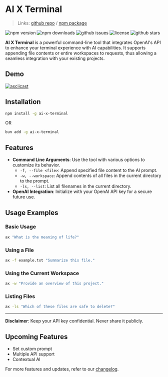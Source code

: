# AI X Terminal

> Links: [github repo](https://github.com/nrjdalal/ai-x-terminal) / [npm package](https://www.npmjs.com/package/ai-x-terminal)

![npm version](https://img.shields.io/npm/v/ai-x-terminal)
![npm downloads](https://img.shields.io/npm/dt/ai-x-terminal)
![github issues](https://img.shields.io/github/issues/nrjdalal/ai-x-terminal)
![license](https://img.shields.io/npm/l/ai-x-terminal)
![github stars](https://img.shields.io/github/stars/nrjdalal/ai-x-terminal)

**AI X Terminal** is a powerful command-line tool that integrates OpenAI's API to enhance your terminal experience with AI capabilities. It supports appending file contents or entire workspaces to requests, thus allowing a seamless integration with your existing projects.

## Demo

[![asciicast](https://asciinema.org/a/cMOdHtazsRuyjYHePQbhsNSJX.svg)](https://asciinema.org/a/cMOdHtazsRuyjYHePQbhsNSJX)

## Installation

```bash
npm install -g ai-x-terminal
```

OR

```bash
bun add -g ai-x-terminal
```

## Features

- **Command Line Arguments**: Use the tool with various options to customize its behavior.
  - `-f, --file <file>`: Append specified file content to the AI prompt.
  - `-w, --workspace`: Append contents of all files in the current directory to the prompt.
  - `-ls, --list`: List all filenames in the current directory.
- **OpenAI Integration**: Initialize with your OpenAI API key for a secure future use.

## Usage Examples

### Basic Usage

```bash
ax "What is the meaning of life?"
```

### Using a File

```bash
ax -f example.txt "Summarize this file."
```

### Using the Current Workspace

```bash
ax -w "Provide an overview of this project."
```

### Listing Files

```bash
ax -ls "Which of these files are safe to delete?"
```

---

**Disclaimer**: Keep your API key confidential. Never share it publicly.

## Upcoming Features

- Set custom prompt
- Multiple API support
- Contextual AI

For more features and updates, refer to our [changelog](https://github.com/nrjdalal/ai-x-terminal/releases).
